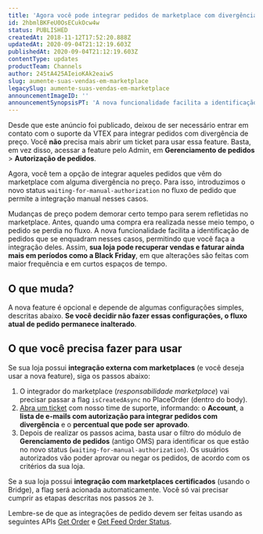 ```yaml
---
title: 'Agora você pode integrar pedidos de marketplace com divergência de preço'
id: 2hbmlBKFeU0OsECukOcw4w
status: PUBLISHED
createdAt: 2018-11-12T17:52:20.888Z
updatedAt: 2020-09-04T21:12:19.603Z
publishedAt: 2020-09-04T21:12:19.603Z
contentType: updates
productTeam: Channels
author: 245tA425AIeioKAk2eaiwS
slug: aumente-suas-vendas-em-marketplace
legacySlug: aumente-suas-vendas-em-marketplace
announcementImageID: ''
announcementSynopsisPT: 'A nova funcionalidade facilita a identificação de pedidos com divergência no preço e permite sua loja recuperar vendas.'
---
```


<div class ="alert alert-warning">
Desde que este anúncio foi publicado, deixou de ser necessário entrar em contato com o suporte da VTEX para integrar pedidos com divergência de preço. Você <strong>não</strong> precisa mais abrir um ticket para usar essa feature. Basta, em vez disso, acessar a feature pelo Admin, em <b>Gerenciamento de pedidos</b> > <b>Autorização de pedidos</b>.
</div>

Agora, você tem a opção de integrar aqueles pedidos que vêm do marketplace com alguma divergência no preço. Para isso, introduzimos o novo status `waiting-for-manual-authorization` no fluxo de pedido que permite a integração manual nesses casos. 

Mudanças de preço podem demorar certo tempo para serem refletidas no marketplace. Antes, quando uma compra era realizada nesse meio tempo, o pedido se perdia no fluxo. A nova funcionalidade facilita a identificação de pedidos que se enquadram nesses casos, permitindo que você faça a integração deles. Assim, __sua loja pode recuperar vendas e faturar ainda mais em períodos como a Black Friday__, em que alterações são feitas com maior frequência e em curtos espaços de tempo.

## O que muda?
A nova feature é opcional e depende de algumas configurações simples, descritas abaixo. __Se você decidir não fazer essas configurações, o fluxo atual de pedido permanece inalterado__.

## O que você precisa fazer para usar
Se sua loja possui __integração externa com marketplaces__ (e você deseja usar a nova feature), siga os passos abaixo:

1. O integrador do marketplace (_responsabilidade marketplace_) vai precisar passar a flag `isCreatedAsync` no PlaceOrder (dentro do body).  
2. [Abra um ticket](https://support.vtex.com/hc/pt-br/requests) com nosso time de suporte, informando: o __Account__, a __lista de e-mails com autorização para integrar pedidos com divergência__ e o __percentual que pode ser aprovado__. 
3. Depois de realizar os passos acima, basta usar o filtro do módulo de __Gerenciamento de pedidos__ (antigo OMS) para identificar os que estão no novo status (`waiting-for-manual-authorization`). Os usuários autorizados vão poder aprovar ou negar os pedidos, de acordo com os critérios da sua loja.

Se a sua loja possui __integração com marketplaces certificados__ (usando o Bridge), a flag será acionada automaticamente. Você só vai precisar cumprir as etapas descritas nos passos `2`e `3`.

<div class="alert alert-info">
Lembre-se de que as integrações de pedido devem ser feitas usando as seguintes APIs <a href="https://developers.vtex.com/reference/orders#getorder">Get Order</a> e <a href="https://developers.vtex.com/reference/feed-v2-deprecated#getfeedorderstatus">Get Feed Order Status</a>.
</div>
